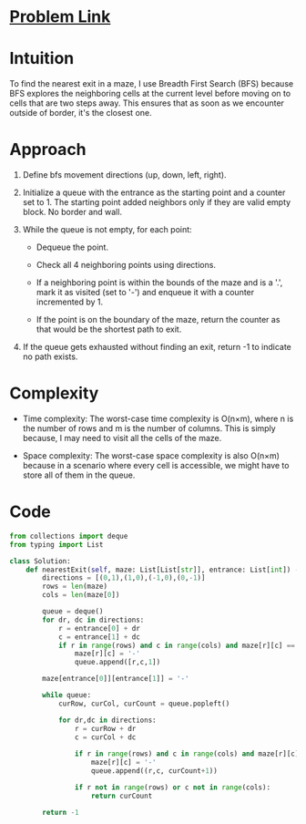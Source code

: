# [Problem Link](https://leetcode.com/problems/nearest-exit-from-entrance-in-maze/)

# Intuition
To find the nearest exit in a maze, I use Breadth First Search (BFS) because BFS explores the neighboring cells at the current level before moving on to cells that are two steps away. This ensures that as soon as we encounter outside of border, it's the closest one.

# Approach
1. Define bfs movement directions (up, down, left, right).
2. Initialize a queue with the entrance as the starting point and a counter set to 1. The starting point added neighbors only if they are valid empty block. No border and wall.
3. While the queue is not empty, for each point:

    - Dequeue the point.

    - Check all 4 neighboring points using directions.

    - If a neighboring point is within the bounds of the maze and is a '.', mark it as visited (set to '-') and enqueue it with a counter incremented by 1.

    - If the point is on the boundary of the maze, return the counter as that would be the shortest path to exit.

4. If the queue gets exhausted without finding an exit, return -1 to indicate no path exists.


# Complexity
- Time complexity:
The worst-case time complexity is O(n×m), where n is the number of rows and m is the number of columns. This is simply because, I may need to visit all the cells of the maze.

- Space complexity:
The worst-case space complexity is also O(n×m) because in a scenario where every cell is accessible, we might have to store all of them in the queue.

# Code
```python
from collections import deque
from typing import List

class Solution:
    def nearestExit(self, maze: List[List[str]], entrance: List[int]) -> int:
        directions = [(0,1),(1,0),(-1,0),(0,-1)]
        rows = len(maze)
        cols = len(maze[0])

        queue = deque()
        for dr, dc in directions:
            r = entrance[0] + dr
            c = entrance[1] + dc
            if r in range(rows) and c in range(cols) and maze[r][c] == '.':
                maze[r][c] = '-'
                queue.append([r,c,1])

        maze[entrance[0]][entrance[1]] = '-'

        while queue:
            curRow, curCol, curCount = queue.popleft()

            for dr,dc in directions:
                r = curRow + dr
                c = curCol + dc
    
                if r in range(rows) and c in range(cols) and maze[r][c] == '.':
                    maze[r][c] = '-'
                    queue.append((r,c, curCount+1))

                if r not in range(rows) or c not in range(cols):
                    return curCount

        return -1
```
